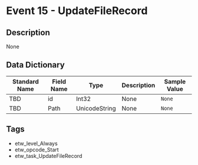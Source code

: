 # Event 15 - UpdateFileRecord

## Description
None

## Data Dictionary
|Standard Name|Field Name|Type|Description|Sample Value|
|---|---|---|---|---|
|TBD|id|Int32|None|`None`|
|TBD|Path|UnicodeString|None|`None`|

## Tags
* etw_level_Always
* etw_opcode_Start
* etw_task_UpdateFileRecord